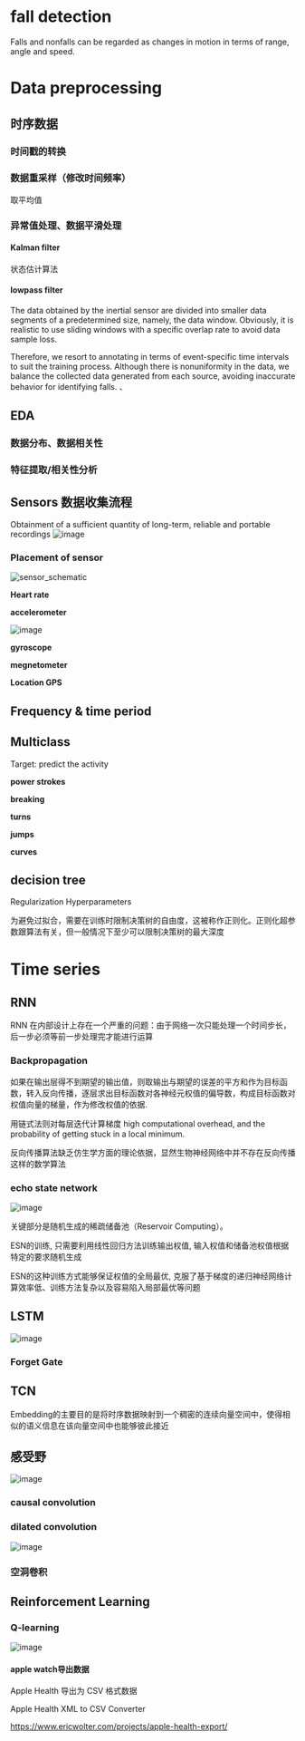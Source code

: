 # fall detection
Falls and nonfalls can be regarded as changes in motion in terms of range, angle and speed.
# Data preprocessing
## 时序数据
### 时间戳的转换
### 数据重采样（修改时间频率）
取平均值
### 异常值处理、数据平滑处理
#### Kalman filter
状态估计算法
#### lowpass filter





The data obtained
by the inertial sensor are divided into smaller data segments of
a predetermined size, namely, the data window. Obviously, it is
realistic to use sliding windows with a specific overlap rate to
avoid data sample loss.

Therefore, we resort to annotating in terms of event-specific
time intervals to suit the training process. Although there is
nonuniformity in the data, we balance the collected data generated from each source, avoiding inaccurate behavior for identifying falls. 、

## EDA
### 数据分布、数据相关性

### 特征提取/相关性分析
## Sensors 数据收集流程
Obtainment of a sufficient quantity of long-term, reliable and portable recordings
![image](https://github.com/zhang-mickey/Skating-recognition-ML4QS/assets/145342600/4315d2f6-0a97-44c8-8aa2-d4f2a228b4bc)
### Placement of sensor
![sensor_schematic](https://github.com/zhang-mickey/Skating-recognition-ML4QS/assets/145342600/48eb9da2-876f-4f89-8c7a-5cd7ba1acd21)


**Heart rate**

**accelerometer**

![image](https://github.com/zhang-mickey/ML4QS/assets/145342600/8537a095-fa96-46c6-ba79-a7b9eefd7afa)

**gyroscope**

**megnetometer**

**Location GPS**

## Frequency & time period  

## Multiclass
Target: predict the activity

**power strokes**

**breaking**

**turns**

**jumps**

**curves**

## decision tree
Regularization Hyperparameters

为避免过拟合，需要在训练时限制决策树的自由度，这被称作正则化。正则化超参数跟算法有关，但一般情况下至少可以限制决策树的最大深度
# Time series
## RNN
RNN 在内部设计上存在一个严重的问题：由于网络一次只能处理一个时间步长，后一步必须等前一步处理完才能进行运算
### Backpropagation
如果在输出层得不到期望的输出值，则取输出与期望的误差的平方和作为目标函数，转入反向传播，逐层求出目标函数对各神经元权值的偏导数，构成目标函数对权值向量的梯量，作为修改权值的依据.

用链式法则对每层迭代计算梯度
high computational overhead, and the probability of getting stuck in a local minimum.

反向传播算法缺乏仿生学方面的理论依据，显然生物神经网络中并不存在反向传播这样的数学算法
### echo state network
![image](https://github.com/zhang-mickey/Skating-recognition-ML4QS/assets/145342600/2c3fad59-5949-4b2b-9454-74b8f383a410)

关键部分是随机生成的稀疏储备池（Reservoir Computing）。

ESN的训练, 只需要利用线性回归方法训练输出权值, 输入权值和储备池权值根据特定的要求随机生成

ESN的这种训练方式能够保证权值的全局最优, 克服了基于梯度的递归神经网络计算效率低、训练方法复杂以及容易陷入局部最优等问题
## LSTM
![image](https://github.com/zhang-mickey/Skating-recognition-ML4QS/assets/145342600/bd8bdcf2-39b1-45fa-ad5e-8b56f3cc9e3d)
### Forget Gate

## TCN
Embedding的主要目的是将时序数据映射到一个稠密的连续向量空间中，使得相似的语义信息在该向量空间中也能够彼此接近


## 感受野
![image](https://github.com/zhang-mickey/Skating-recognition-ML4QS/assets/145342600/6db030e7-6357-4ac0-81d5-43f49586bcc4)

### causal convolution

### dilated convolution
![image](https://github.com/zhang-mickey/Skating-recognition-ML4QS/assets/145342600/538dc45a-f540-47c7-b9f6-fcd721e0468d)

### 空洞卷积

## Reinforcement Learning

### Q-learning
![image](https://github.com/zhang-mickey/Skating-recognition-ML4QS/assets/145342600/7f129f68-0411-43f0-89ba-d69ef3297c09)

#### apple watch导出数据
Apple Health 导出为 CSV 格式数据

Apple Health XML to CSV Converter

https://www.ericwolter.com/projects/apple-health-export/
